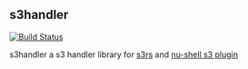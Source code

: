 s3handler
---
[![Build Status](https://travis-ci.com/yanganto/s3handler.svg?branch=master)](https://travis-ci.com/yanganto/s3handler)


s3handler
a s3 handler library for [s3rs](https://github.com/yanganto/s3rs) and [nu-shell s3 plugin](https://github.com/nushell/nushell/tree/main/crates/nu_plugin_s3)

